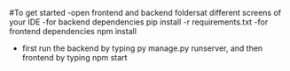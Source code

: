 #To get started
-open frontend and backend foldersat different screens of your IDE
-for backend dependencies pip install -r requirements.txt
-for frontend dependencies npm install
- first run the backend by typing py manage.py runserver, and then frontend by typing npm start
